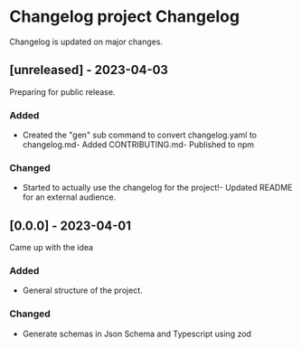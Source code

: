 <!--
NOTE! This is an auto-generated changelog file.
Edit changelog.yaml instead of this otherwise changes will likely be lost.
-->

# Changelog project Changelog

Changelog is updated on major changes.

## [unreleased] - 2023-04-03

Preparing for public release.

### Added

- Created the "gen" sub command to convert changelog.yaml to changelog.md- Added CONTRIBUTING.md- Published to npm

### Changed

- Started to actually use the changelog for the project!- Updated README for an external audience.

## [0.0.0] - 2023-04-01

Came up with the idea

### Added

- General structure of the project.

### Changed

- Generate schemas in Json Schema and Typescript using zod

